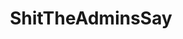 ---
title: ShitTheAdminsSay
crosslinks:
- modnews
- ModSupport
- nfl
- me_irl
- Anarchism
- changelog
- TheoryOfReddit
---